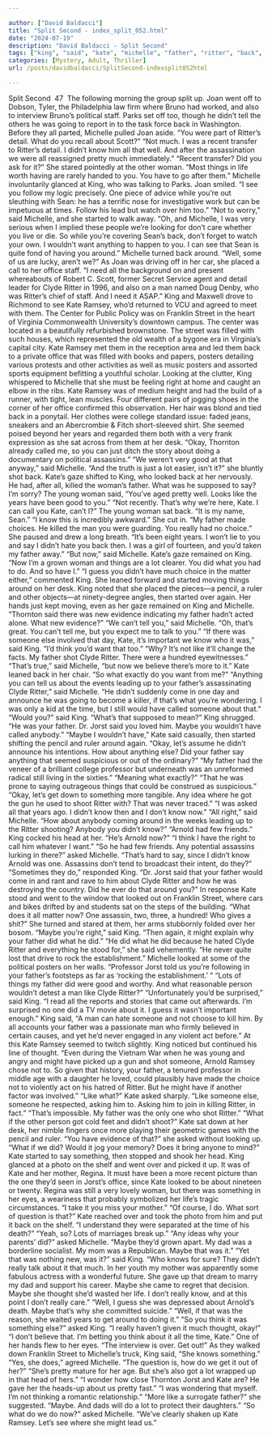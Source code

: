 ```yaml
---

author: ["David Baldacci"]
title: "Split Second - index_split_052.html"
date: "2024-07-19"
description: "David Baldacci - Split Second"
tags: ["king", "said", "kate", "michelle", "father", "ritter", "back", "know", "maybe", "one", "asked", "well", "woman", "around", "clyde", "ramsey", "lot", "like", "someone", "much", "thing", "started", "u", "man", "year"]
categories: [Mystery, Adult, Thriller]
url: /posts/davidbaldacci/SplitSecond-indexsplit052html

---
```



Split Second
		 47 
The following morning the group split up. Joan went off to Dobson, Tyler, the Philadelphia law firm where Bruno had worked, and also to interview Bruno’s political staff. Parks set off too, though he didn’t tell the others he was going to report in to the task force back in Washington.
Before they all parted, Michelle pulled Joan aside.
“You were part of Ritter’s detail. What do you recall about Scott?”
“Not much. I was a recent transfer to Ritter’s detail. I didn’t know him all that well. And after the assassination we were all reassigned pretty much immediately.”
“Recent transfer? Did you ask for it?” She stared pointedly at the other woman.
“Most things in life worth having are rarely handed to you. You have to go after them.” Michelle involuntarily glanced at King, who was talking to Parks. Joan smiled. “I see you follow my logic precisely. One piece of advice while you’re out sleuthing with Sean: he has a terrific nose for investigative work but can be impetuous at times. Follow his lead but watch over him too.”
“Not to worry,” said Michelle, and she started to walk away.
“Oh, and Michelle, I was very serious when I implied these people we’re looking for don’t care whether you live or die. So while you’re covering Sean’s back, don’t forget to watch your own. I wouldn’t want anything to happen to you. I can see that Sean is quite fond of having you around.”
Michelle turned back around. “Well, some of us are lucky, aren’t we?”
As Joan was driving off in her car, she placed a call to her office staff.
“I need all the background on and present whereabouts of Robert C. Scott, former Secret Service agent and detail leader for Clyde Ritter in 1996, and also on a man named Doug Denby, who was Ritter’s chief of staff. And I need it ASAP.”
King and Maxwell drove to Richmond to see Kate Ramsey, who’d returned to VCU and agreed to meet with them. The Center for Public Policy was on Franklin Street in the heart of Virginia Commonwealth University’s downtown campus. The center was located in a beautifully refurbished brownstone. The street was filled with such houses, which represented the old wealth of a bygone era in Virginia’s capital city.
Kate Ramsey met them in the reception area and led them back to a private office that was filled with books and papers, posters detailing various protests and other activities as well as music posters and assorted sports equipment befitting a youthful scholar.
Looking at the clutter, King whispered to Michelle that she must be feeling right at home and caught an elbow in the ribs.
Kate Ramsey was of medium height and had the build of a runner, with tight, lean muscles. Four different pairs of jogging shoes in the corner of her office confirmed this observation. Her hair was blond and tied back in a ponytail. Her clothes were college standard issue: faded jeans, sneakers and an Abercrombie & Fitch short-sleeved shirt. She seemed poised beyond her years and regarded them both with a very frank expression as she sat across from them at her desk.
“Okay, Thornton already called me, so you can just ditch the story about doing a documentary on political assassins.”
“We weren’t very good at that anyway,” said Michelle. “And the truth is just a lot easier, isn’t it?” she bluntly shot back.
Kate’s gaze shifted to King, who looked back at her nervously. He had, after all, killed the woman’s father. What was he supposed to say? I’m sorry?
The young woman said, “You’ve aged pretty well. Looks like the years have been good to you.”
“Not recently. That’s why we’re here, Kate. I can call you Kate, can’t I?”
The young woman sat back. “It is my name, Sean.”
“I know this is incredibly awkward.”
She cut in. “My father made choices. He killed the man you were guarding. You really had no choice.” She paused and drew a long breath. “It’s been eight years. I won’t lie to you and say I didn’t hate you back then. I was a girl of fourteen, and you’d taken my father away.”
“But now,” said Michelle.
Kate’s gaze remained on King. “Now I’m a grown woman and things are a lot clearer. You did what you had to do. And so have I.”
“I guess you didn’t have much choice in the matter either,” commented King.
She leaned forward and started moving things around on her desk. King noted that she placed the pieces—a pencil, a ruler and other objects—at ninety-degree angles, then started over again. Her hands just kept moving, even as her gaze remained on King and Michelle.
“Thornton said there was new evidence indicating my father hadn’t acted alone. What new evidence?”
“We can’t tell you,” said Michelle.
“Oh, that’s great. You can’t tell me, but you expect me to talk to you.”
“If there was someone else involved that day, Kate, it’s important we know who it was,” said King. “I’d think you’d want that too.”
“Why? It’s not like it’ll change the facts. My father shot Clyde Ritter. There were a hundred eyewitnesses.”
“That’s true,” said Michelle, “but now we believe there’s more to it.”
Kate leaned back in her chair. “So what exactly do you want from me?”
“Anything you can tell us about the events leading up to your father’s assassinating Clyde Ritter,” said Michelle.
“He didn’t suddenly come in one day and announce he was going to become a killer, if that’s what you’re wondering. I was only a kid at the time, but I still would have called someone about that.”
“Would you?” said King.
“What’s that supposed to mean?”
King shrugged. “He was your father. Dr. Jorst said you loved him. Maybe you wouldn’t have called anybody.”
“Maybe I wouldn’t have,” Kate said casually, then started shifting the pencil and ruler around again.
“Okay, let’s assume he didn’t announce his intentions. How about anything else? Did your father say anything that seemed suspicious or out of the ordinary?”
“My father had the veneer of a brilliant college professor but underneath was an unreformed radical still living in the sixties.”
“Meaning what exactly?”
“That he was prone to saying outrageous things that could be construed as suspicious.”
“Okay, let’s get down to something more tangible. Any idea where he got the gun he used to shoot Ritter with? That was never traced.”
“I was asked all that years ago. I didn’t know then and I don’t know now.”
“All right,” said Michelle. “How about anybody coming around in the weeks leading up to the Ritter shooting? Anybody you didn’t know?”
“Arnold had few friends.”
King cocked his head at her. “He’s Arnold now?”
“I think I have the right to call him whatever I want.”
“So he had few friends. Any potential assassins lurking in there?” asked Michelle.
“That’s hard to say, since I didn’t know Arnold was one. Assassins don’t tend to broadcast their intent, do they?”
“Sometimes they do,” responded King. “Dr. Jorst said that your father would come in and rant and rave to him about Clyde Ritter and how he was destroying the country. Did he ever do that around you?”
In response Kate stood and went to the window that looked out on Franklin Street, where cars and bikes drifted by and students sat on the steps of the building.
“What does it all matter now? One assassin, two, three, a hundred! Who gives a shit?” She turned and stared at them, her arms stubbornly folded over her bosom.
“Maybe you’re right,” said King. “Then again, it might explain why your father did what he did.”
“He did what he did because he hated Clyde Ritter and everything he stood for,” she said vehemently. “He never quite lost that drive to rock the establishment.”
Michelle looked at some of the political posters on her walls. “Professor Jorst told us you’re following in your father’s footsteps as far as ‘rocking the establishment.’ ”
“Lots of things my father did were good and worthy. And what reasonable person wouldn’t detest a man like Clyde Ritter?”
“Unfortunately you’d be surprised,” said King.
“I read all the reports and stories that came out afterwards. I’m surprised no one did a TV movie about it. I guess it wasn’t important enough.”
King said, “A man can hate someone and not choose to kill him. By all accounts your father was a passionate man who firmly believed in certain causes, and yet he’d never engaged in any violent act before.” At this Kate Ramsey seemed to twitch slightly. King noticed but continued his line of thought. “Even during the Vietnam War when he was young and angry and might have picked up a gun and shot someone, Arnold Ramsey chose not to. So given that history, your father, a tenured professor in middle age with a daughter he loved, could plausibly have made the choice not to violently act on his hatred of Ritter. But he might have if another factor was involved.”
“Like what?” Kate asked sharply.
“Like someone else, someone he respected, asking him to. Asking him to join in killing Ritter, in fact.”
“That’s impossible. My father was the only one who shot Ritter.”
“What if the other person got cold feet and didn’t shoot?”
Kate sat down at her desk, her nimble fingers once more playing their geometric games with the pencil and ruler.
“You have evidence of that?” she asked without looking up.
“What if we did? Would it jog your memory? Does it bring anyone to mind?”
Kate started to say something, then stopped and shook her head.
King glanced at a photo on the shelf and went over and picked it up. It was of Kate and her mother, Regina. It must have been a more recent picture than the one they’d seen in Jorst’s office, since Kate looked to be about nineteen or twenty. Regina was still a very lovely woman, but there was something in her eyes, a weariness that probably symbolized her life’s tragic circumstances.
“I take it you miss your mother.”
“Of course, I do. What sort of question is that?” Kate reached over and took the photo from him and put it back on the shelf.
“I understand they were separated at the time of his death?”
“Yeah, so? Lots of marriages break up.”
“Any ideas why your parents’ did?” asked Michelle.
“Maybe they’d grown apart. My dad was a borderline socialist. My mom was a Republican. Maybe that was it.”
“Yet that was nothing new, was it?” said King.
“Who knows for sure? They didn’t really talk about it that much. In her youth my mother was apparently some fabulous actress with a wonderful future. She gave up that dream to marry my dad and support his career. Maybe she came to regret that decision. Maybe she thought she’d wasted her life. I don’t really know, and at this point I don’t really care.”
“Well, I guess she was depressed about Arnold’s death. Maybe that’s why she committed suicide.”
“Well, if that was the reason, she waited years to get around to doing it.”
“So you think it was something else?” asked King.
“I really haven’t given it much thought, okay!”
“I don’t believe that. I’m betting you think about it all the time, Kate.”
One of her hands flew to her eyes. “The interview is over. Get out!”
As they walked down Franklin Street to Michelle’s truck, King said, “She knows something.”
“Yes, she does,” agreed Michelle. “The question is, how do we get it out of her?”
“She’s pretty mature for her age. But she’s also got a lot wrapped up in that head of hers.”
“I wonder how close Thornton Jorst and Kate are? He gave her the heads-up about us pretty fast.”
“I was wondering that myself. I’m not thinking a romantic relationship.”
“More like a surrogate father?” she suggested.
“Maybe. And dads will do a lot to protect their daughters.”
“So what do we do now?” asked Michelle.
“We’ve clearly shaken up Kate Ramsey. Let’s see where she might lead us.”
